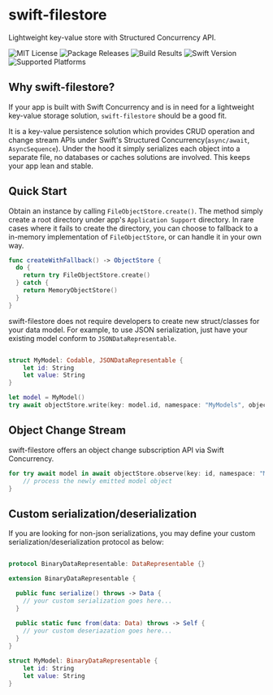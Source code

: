 # swift-filestore
Lightweight key-value store with Structured Concurrency API. 

![MIT License](https://img.shields.io/github/license/juyan/swift-filestore)
![Package Releases](https://img.shields.io/github/v/release/juyan/swift-filestore)
![Build Results](https://img.shields.io/github/actions/workflow/status/juyan/swift-filestore/.github/workflows/swift.yml?branch=main)
![Swift Version](https://img.shields.io/badge/swift-5.5-critical)
![Supported Platforms](https://img.shields.io/badge/platform-iOS%2014%20%7C%20macOS%2012-lightgrey)


## Why swift-filestore? 

If your app is built with Swift Concurrency and is in need for a lightweight key-value storage solution, `swift-filestore` should be a good fit.

It is a key-value persistence solution which provides CRUD operation and change stream APIs under Swift's Structured Concurrency(`async/await`, `AsyncSequence`).
Under the hood it simply serializes each object into a separate file, no databases or caches solutions are involved. This keeps your app lean and stable.

## Quick Start

Obtain an instance by calling `FileObjectStore.create()`. The method simply create a root directory under app's `Application Support` directory.
In rare cases where it fails to create the directory, you can choose to fallback to a in-memory implementation of `FileObjectStore`, or can handle it in your own way.

```swift
func createWithFallback() -> ObjectStore {
  do {
    return try FileObjectStore.create()
  } catch {
    return MemoryObjectStore()
  }
}
```

swift-filestore does not require developers to create new struct/classes for your data model. For example, to use JSON serialization, just have your existing model conform to `JSONDataRepresentable`.

```swift

struct MyModel: Codable, JSONDataRepresentable {
    let id: String
    let value: String
}

let model = MyModel()
try await objectStore.write(key: model.id, namespace: "MyModels", object: model)
```

## Object Change Stream
swift-filestore offers an object change subscription API via Swift Concurrency.

```swift
for try await model in await objectStore.observe(key: id, namespace: "MyModels", objectType: MyModel.self) {
    // process the newly emitted model object
}
```

## Custom serialization/deserialization
If you are looking for non-json serializations, you may define your custom serialization/deserialization protocol as below:

```swift

protocol BinaryDataRepresentable: DataRepresentable {}

extension BinaryDataRepresentable {

  public func serialize() throws -> Data {
    // your custom serialization goes here...
  }
  
  public static func from(data: Data) throws -> Self {
    // your custom deseriazation goes here...
  }
}

struct MyModel: BinaryDataRepresentable {
    let id: String
    let value: String
}
```
